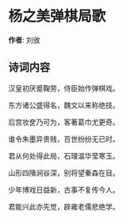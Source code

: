 # 杨之美弹棋局歌

**作者**: 刘攽

## 诗词内容

汉皇初厌蹙鞠劳，侍臣始作弹棋戏。

东方诸公盛得名，魏文以来称绝技。

后宫妆奁乃可为，客著葛巾尤更奇。

谁令朱墨异贵贱，百世纷纷无已时。

君从何处得此局，石理温华莹寒玉。

山形四隤涧谷深，别将望秦森在目。

少年博戏日益新，古事不复传今人。

君能兴此亦先觉，辟雍老儒悲绝学。


